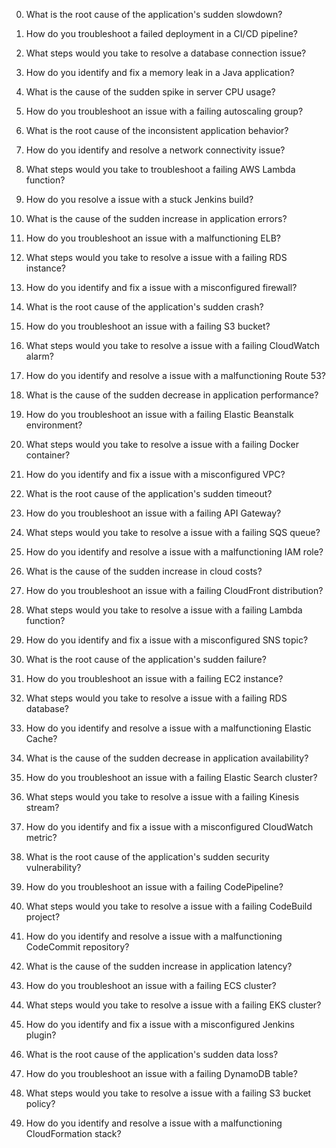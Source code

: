 0. What is the root cause of the application's sudden slowdown?

1. How do you troubleshoot a failed deployment in a CI/CD pipeline?

2. What steps would you take to resolve a database connection issue?

3. How do you identify and fix a memory leak in a Java application?

4. What is the cause of the sudden spike in server CPU usage?

5. How do you troubleshoot an issue with a failing autoscaling group?

6. What is the root cause of the inconsistent application behavior?

7. How do you identify and resolve a network connectivity issue?

8. What steps would you take to troubleshoot a failing AWS Lambda function?

9. How do you resolve a issue with a stuck Jenkins build?

10. What is the cause of the sudden increase in application errors?

11. How do you troubleshoot an issue with a malfunctioning ELB?

12. What steps would you take to resolve a issue with a failing RDS instance?

13. How do you identify and fix a issue with a misconfigured firewall?

14. What is the root cause of the application's sudden crash?

15. How do you troubleshoot an issue with a failing S3 bucket?

16. What steps would you take to resolve a issue with a failing CloudWatch alarm?

17. How do you identify and resolve a issue with a malfunctioning Route 53?

18. What is the cause of the sudden decrease in application performance?

19. How do you troubleshoot an issue with a failing Elastic Beanstalk environment?

20. What steps would you take to resolve a issue with a failing Docker container?

21. How do you identify and fix a issue with a misconfigured VPC?

22. What is the root cause of the application's sudden timeout?

23. How do you troubleshoot an issue with a failing API Gateway?

24. What steps would you take to resolve a issue with a failing SQS queue?

25. How do you identify and resolve a issue with a malfunctioning IAM role?

26. What is the cause of the sudden increase in cloud costs?

27. How do you troubleshoot an issue with a failing CloudFront distribution?

28. What steps would you take to resolve a issue with a failing Lambda function?

29. How do you identify and fix a issue with a misconfigured SNS topic?

30. What is the root cause of the application's sudden failure?

31. How do you troubleshoot an issue with a failing EC2 instance?

32. What steps would you take to resolve a issue with a failing RDS database?

33. How do you identify and resolve a issue with a malfunctioning Elastic Cache?

34. What is the cause of the sudden decrease in application availability?

35. How do you troubleshoot an issue with a failing Elastic Search cluster?

36. What steps would you take to resolve a issue with a failing Kinesis stream?

37. How do you identify and fix a issue with a misconfigured CloudWatch metric?

38. What is the root cause of the application's sudden security vulnerability?

39. How do you troubleshoot an issue with a failing CodePipeline?

40. What steps would you take to resolve a issue with a failing CodeBuild project?

41. How do you identify and resolve a issue with a malfunctioning CodeCommit repository?

42. What is the cause of the sudden increase in application latency?

43. How do you troubleshoot an issue with a failing ECS cluster?

44. What steps would you take to resolve a issue with a failing EKS cluster?

45. How do you identify and fix a issue with a misconfigured Jenkins plugin?

46. What is the root cause of the application's sudden data loss?

47. How do you troubleshoot an issue with a failing DynamoDB table?

48. What steps would you take to resolve a issue with a failing S3 bucket policy?

49. How do you identify and resolve a issue with a malfunctioning CloudFormation stack?